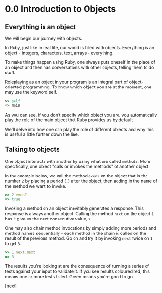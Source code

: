 # 0.0 Introduction to Objects
## Everything is an object
We will begin our journey with objects.

In Ruby, just like in real life, our world is filled with objects. Everything is an object - integers, characters, text, arrays - everything.

To make things happen using Ruby, one always puts oneself in the place of an object and then has conversations with other objects, telling them to do stuff.

Roleplaying as an object in your program is an integral part of object-oriented programming. To know which object you are at the moment, one may use the keyword self.

```ruby
>> self
=> main
```

As you can see, if you don't specify which object you are, you automatically play the role of the main object that Ruby provides us by default.

We'll delve into how one can play the role of different objects and why this is useful a little further down the line.

## Talking to objects
One object interacts with another by using what are called `methods`. More specifically, one object "calls or invokes the methods" of another object.

In the example below, we call the method `even?` on the object that is the number `2` by placing a period (`.`) after the object, then adding in the name of the method we want to invoke.

```ruby
>> 2.even?
=> true
```

Invoking a method on an object inevitably generates a response. This response is always another object. Calling the method `next` on the object `1` has it give us the next consecutive value, `2`.

One may also chain method invocations by simply adding more periods and method names sequentially - each method in the chain is called on the result of the previous method. Go on and try it by invoking `next` twice on `1` to get `3`.

```ruby
>> 1.next.next
=> 3
```

The results you're looking at are the consequence of running a series of tests against your input to validate it. If you see results coloured red, this means one or more tests failed. Green means you're good to go.

[\[next\]](https://github.com/Fahrenhei7/rubymonk/blob/master/ruby_primer/introduction_to_ruby_objects/0_1_more_objects_and_methods.md)
